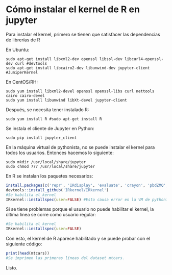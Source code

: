 # Cómo instalar el kernel de R en jupyter

Para instalar el kernel, primero se tienen que satisfacer las dependencias de librerías de R

En Ubuntu:
```Shell
sudo apt-get install libxml2-dev openssl libssl-dev libcurl4-openssl-dev curl #devtools
sudo apt-get install libcairo2-dev libunwind-dev jupyter-client #JuniperKernel
```

En CentOS/RH:
```Shell
sudo yum install libxml2-devel openssl openssl-libs curl nettools cairo cairo-devel
sudo yum install libunwind libXt-devel jupyter-client
```
Después, se necesita tener instalado R:
```Shell
sudo yum install R #sudo apt-get install R
```
Se instala el cliente de Jupyter en Python:
```Shell
sudo pip install jupyter_client
```
En la máquina virtual de pythonista, no se puede instalar el kernel para todos los usuarios. Entonces hacemos lo siguiente:
```Shell
sudo mkdir /usr/local/share/jupyter
sudo chmod 777 /usr/local/share/jupyter
```
En R se instalan los paquetes necesarios:
```R
install.packages(c('repr', 'IRdisplay', 'evaluate', 'crayon', 'pbdZMQ', 'devtools', 'uuid', 'digest'), dependencies=TRUE)
devtools::install_github('IRkernel/IRkernel')
#Se habilita el kernel
IRkernel::installspec(user=FALSE) #Esto causa error en la VM de pythonista
```
Si se tiene problemas porque el usuario no puede habilitar el kernel, la última línea se corre como usuario regular:
```R
#Se habilita el kernel
IRkernel::installspec(user=FALSE)
```
Con esto, el kernel de R aparece habilitado y se puede probar con el siguiente código:
```R
print(head(mtcars))
#Se imprimen las primeras líneas del dataset mtcars.
```
Listo.
